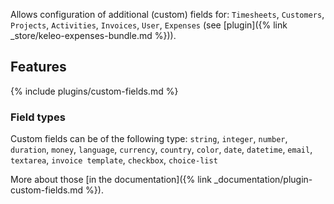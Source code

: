 
Allows configuration of additional (custom) fields for:
`Timesheets`, `Customers`, `Projects`, `Activities`, `Invoices`, `User`, `Expenses` (see [plugin]({% link _store/keleo-expenses-bundle.md %})).

## Features

{% include plugins/custom-fields.md %}

### Field types

Custom fields can be of the following type: 
`string`, `integer`, `number`, `duration`, `money`, `language`, `currency`, `country`, `color`, `date`, `datetime`, `email`, `textarea`, `invoice template`, `checkbox`, `choice-list`

More about those [in the documentation]({% link _documentation/plugin-custom-fields.md %}).
